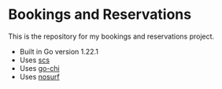 # Bookings and Reservations

This is the repository for my bookings and reservations project.

- Built in Go version 1.22.1
- Uses [scs](https://github.com/alexedwards/scs)
- Uses [go-chi](https://github.com/go-chi/chi)
- Uses [nosurf](https://github.com/justinas/nosurf)
